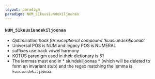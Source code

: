```yaml
---
layout: paradigm
paradigm: NUM_51kuusiundekiljoonaa
---
```

### ` NUM_51kuusiundekiljoonaa `

* _Optimisation hack for exceptional compound ’kuusiundekiljoonaa’_
* Universal POS is NUM and legacy POS is NUMERAL
* suffixes use back vowel harmony
* KOTUS paradigm used in their dictionary is 51
* The lemmas must end in * siundekiljoonaa * (which will be deleted to form an invariant stub) and the regex matching the lemma is ` kuusiundekiljoonaa `
